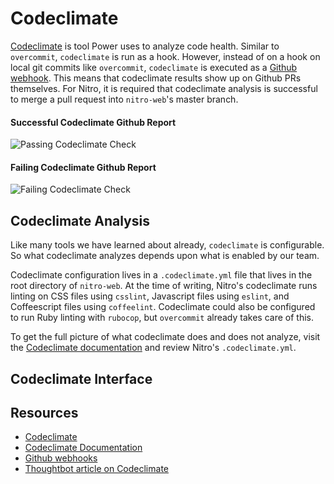 # Codeclimate

[Codeclimate](https://codeclimate.com/) is tool Power uses to analyze code health. Similar to `overcommit`, `codeclimate` is run as a hook. However, instead of on a hook on local git commits like `overcommit`, `codeclimate` is executed as a [Github webhook](https://help.github.com/articles/about-webhooks/). This means that codeclimate results show up on Github PRs themselves. For Nitro, it is required that codeclimate analysis is successful to merge a pull request into `nitro-web`'s master branch.

#### Successful Codeclimate Github Report

![Passing Codeclimate Check](https://raw.githubusercontent.com/powerhome/phrg-codeclimate/master/successful-codeclimate-check.png?raw=true "Passing Codeclimate Check")

#### Failing Codeclimate Github Report

![Failing Codeclimate Check](https://raw.githubusercontent.com/powerhome/phrg-codeclimate/master/failing-codeclimate-check.png?raw=true "Failing Codeclimate Check")

## Codeclimate Analysis

Like many tools we have learned about already, `codeclimate` is configurable. So what codeclimate analyzes depends upon what is enabled by our team.

Codeclimate configuration lives in a `.codeclimate.yml` file that lives in the root directory of `nitro-web`. At the time of writing, Nitro's codeclimate runs linting on CSS files using `csslint`, Javascript files using `eslint`, and Coffeescript files using `coffeelint`. Codeclimate could also be configured to run Ruby linting with `rubocop`, but `overcommit` already takes care of this.

To get the full picture of what codeclimate does and does not analyze, visit the [Codeclimate documentation](https://docs.codeclimate.com/) and review Nitro's `.codeclimate.yml`.

## Codeclimate Interface

## Resources

- [Codeclimate](https://codeclimate.com/)
- [Codeclimate Documentation](https://docs.codeclimate.com/)
- [Github webhooks](https://help.github.com/articles/about-webhooks/)
- [Thoughtbot article on Codeclimate](https://thoughtbot.com/work/code_climate)

